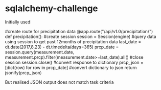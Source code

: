 # sqlalchemy-challenge

Initially used 

#create route for precipitation data
@app.route("/api/v1.0/precipitation/")
def precipitation():
    #create session
    session = Session(engine)
    #query data using session to get past 12months of precipitation data
    last_date = dt.date(2017,8,23) - dt.timedelta(days=365)
    prcp_date = session.query(measurement.date, measurement.prcp).filter(measurement.date>=last_date).all()
    #close session
    session.close()
    #convert response to dictionary
    prcp_json = [dict(row) for row in prcp_date]
    #convert dictionary to json
    return jsonify(prcp_json)

But realised JSON output does not match task criteria 